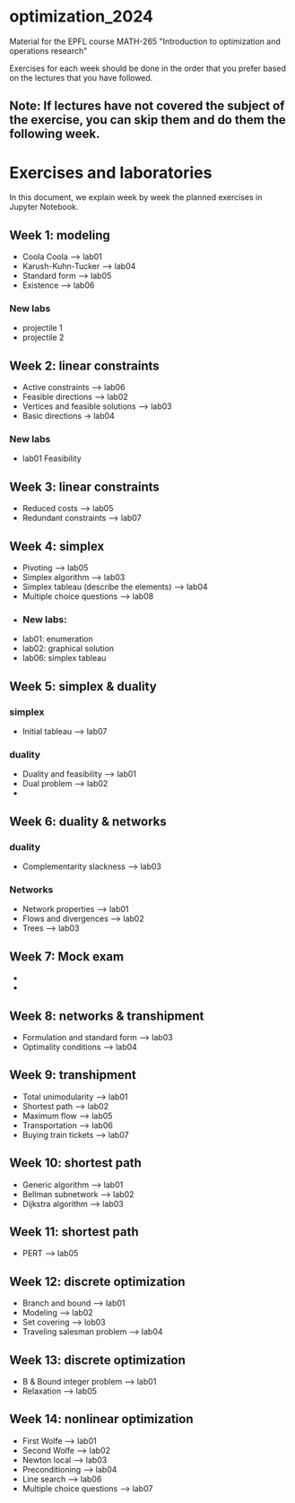 # optimization_2024
Material for the EPFL course MATH-265 "Introduction to optimization and operations research"

Exercises for each week should be done in the order that you prefer based on the lectures that you have followed.

## Note: If lectures have not covered the subject of the exercise, you can skip them and do them the following week.

# Exercises and laboratories

In this document, we explain week by week the planned exercises in Jupyter Notebook.

## Week 1: modeling
- Coola Coola --> lab01
- Karush-Kuhn-Tucker --> lab04
- Standard form --> lab05
- Existence --> lab06
  
### New labs
- projectile 1
- projectile 2

## Week 2: linear constraints
- Active constraints --> lab06
- Feasible directions --> lab02
- Vertices and feasible solutions --> lab03
- Basic directions -> lab04
### New labs
- lab01 Feasibility

## Week 3: linear constraints
- Reduced costs --> lab05
- Redundant constraints --> lab07 

## Week 4: simplex
- Pivoting  --> lab05
- Simplex algorithm  --> lab03
- Simplex tableau (describe the elements)  --> lab04
- Multiple choice questions --> lab08
- ### New labs:
- lab01: enumeration
- lab02: graphical solution
- lab06: simplex tableau

## Week 5: simplex & duality
### simplex
- Initial tableau --> lab07
### duality
- Duality and feasibility --> lab01
- Dual problem --> lab02
- 
## Week 6: duality & networks
### duality
- Complementarity slackness  --> lab03
### Networks
- Network properties --> lab01
- Flows and divergences --> lab02
- Trees --> lab03

## Week 7: Mock exam
-
-

## Week 8: networks & transhipment
- Formulation and standard form --> lab03
- Optimality conditions --> lab04

## Week 9: transhipment
- Total unimodularity --> lab01
- Shortest path --> lab02
- Maximum flow --> lab05
- Transportation --> lab06
- Buying train tickets --> lab07

## Week 10: shortest path
- Generic algorithm --> lab01
- Bellman subnetwork --> lab02
- Dijkstra algorithm --> lab03

## Week 11: shortest path
- PERT --> lab05

## Week 12: discrete optimization
- Branch and bound --> lab01
- Modeling --> lab02
- Set covering --> lob03
- Traveling salesman problem --> lab04


## Week 13: discrete optimization
- B & Bound integer problem --> lab01
- Relaxation --> lab05

## Week 14: nonlinear optimization
- First Wolfe  --> lab01
- Second Wolfe --> lab02
- Newton local --> lab03
- Preconditioning --> lab04
- Line search --> lab06
- Multiple choice questions --> lab07
